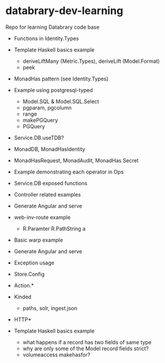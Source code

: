 # databrary-dev-learning
Repo for learning Databrary code base

* Functions in Identity.Types
* Template Haskell basics example
  * deriveLiftMany (Metric.Types), deriveLift (Model.Format)
  * peek
* MonadHas pattern (see Identity.Types)
* Example using postgresql-typed
  * Model.SQL & Model.SQL.Select
  * pgparam, pgcolumn
  * range
  * makePGQuery
  * PGQuery
* Service.DB.useTDB?
* MonadDB, MonadHasIdentity
* MonadHasRequest, MonadAudit, MonadHas Secret
* Example demonstrating each operator in Ops
* Service.DB exposed functions

* Controller related examples
* Generate Angular and serve
* web-inv-route example
  * R.Paramter R.PathString a
* Basic warp example
* Generate Angular and serve
* Exception usage
* Store.Config
* Action.*
* Kinded
  * paths, solr, ingest.json
* HTTP*

* Template Haskell basics example
  * what happens if a record has two fields of same type 
  * why are only some of the Model record fields strict?
  * volumeaccess makehasfor?
